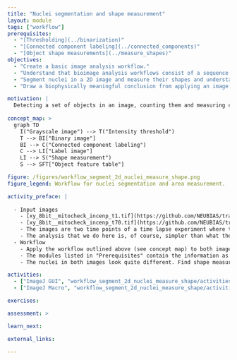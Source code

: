 ```yaml
---
title: "Nuclei segmentation and shape measurement"
layout: module
tags: ["workflow"]
prerequisites:
  - "[Thresholding](../binarization)"
  - "[Connected component labeling](../connected_components)"
  - "[Object shape measurements](../measure_shapes)"
objectives:
  - "Create a basic image analysis workflow."
  - "Understand that bioimage analysis workflows consist of a sequence of image analysis components."
  - "Segment nuclei in a 2D image and measure their shapes and understand the components (concepts and methods) that are needed to accomplish this task."
  - "Draw a biophysically meaningful conclusion from applying an image analysis workflow to a set of images."

motivation: |
  Detecting a set of objects in an image, counting them and measuring certain characteristics about their morphology is probably the most frequently occurring task in bioimage analysis. Depending on the image, even this task could become quite challenging and the workflow could become quite complex. Here we start with a relatively simple image where combining a minimal set of image analysis components into a simple workflow does the job.
  
concept_map: >
  graph TD
    I("Grayscale image") --> T("Intensity threshold")
    T --> BI["Binary image"] 
    BI --> C("Connected component labeling")
    C --> LI["Label image"]
    LI --> S("Shape measurement")
    S --> SFT["Object feature table"]

figure: /figures/workflow_segment_2d_nuclei_measure_shape.png
figure_legend: Workflow for nuclei segmentation and area measurement.

activity_preface: |
  
  - Input images
    - [xy_8bit__mitocheck_incenp_t1.tif](https://github.com/NEUBIAS/training-resources/raw/master/image_data/xy_8bit__mitocheck_incenp_t1.tif)
    - [xy_8bit__mitocheck_incenp_t70.tif](https://github.com/NEUBIAS/training-resources/raw/master/image_data/xy_8bit__mitocheck_incenp_t70.tif)
    - The images are two time points of a time lapse experiment where the INCENP gene was subjected to siRNA knock-down. The data are taken from the published [mitocheck screen](https://www.ncbi.nlm.nih.gov/pmc/articles/PMC3108885/). In this screen the authors carried out a genome-wide phenotypic profiling of each of the ~21,000 human protein-coding genes by two-day live imaging of fluorescently labelled chromosomes. Phenotypes were scored quantitatively by computational image processing, which allowed them to identify hundreds of human genes involved in diverse biological functions including cell division, migration and survival.
    - The analysis that we do here is, of course, simpler than what the authors did in the publication, but the essence is already very similar. In addition, to simplify the task we work here on images that were cropped and slightly denoised.
  - Workflow
    - Apply the workflow outlined above (see concept map) to both images.
    - The modules listed in "Prerequisites" contain the information as to how to conduct each step of the workflow.
    - The nuclei in both images look quite different. Find shape measurements that quantify this.

activities:
  - ["ImageJ GUI", "workflow_segment_2d_nuclei_measure_shape/activities/segment_2d_nuclei_imagejgui.md", "markdown"]
  - ["ImageJ Macro", "workflow_segment_2d_nuclei_measure_shape/activities/segment_2d_nuclei_imagejmacro.ijm", "java"]

exercises:

assessment: >

learn_next:

external_links:

---
```

